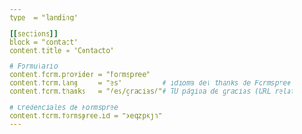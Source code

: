 ```yaml
---
type  = "landing"

[[sections]]
block = "contact"
content.title = "Contacto"

# Formulario
content.form.provider = "formspree"
content.form.lang     = "es"          # idioma del thanks de Formspree (si se usa)
content.form.thanks   = "/es/gracias/"# TU página de gracias (URL relativa)

# Credenciales de Formspree
content.form.formspree.id = "xeqzpkjn"
---
```

